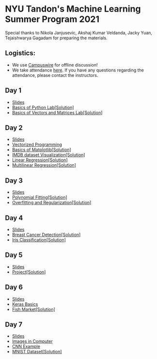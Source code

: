 # NYU Tandon's Machine Learning Summer Program 2021
Special thanks to Nikola Janjusevic, Akshaj Kumar Veldanda, Jacky Yuan, Tejaishwarya Gagadam for preparing the materials.

## Logistics:
- We use [Campuswire](https://campuswire.com/c/G39E327CF) for offline discussion!
- We take attendance [here](https://docs.google.com/spreadsheets/d/1MnMnFf1Jl3Yp7P1xs3YjFkHSC7O5PYW8pNm7FHJq9Ac/edit?usp=sharing). If you have any questions regarding the attendance, please contact the instructors.

## Day 1
- [Slides](https://github.com/asarmadi/tandon_summer2021_ml/blob/main/day01/Day_1__Introduction_to_Machine_Learning.pdf)
- [Basics of Python Lab](https://github.com/asarmadi/tandon_summer2021_ml/blob/master/day01/demo_python_basics.ipynb)[[Solution]](https://github.com/asarmadi/tandon_summer2021_ml/blob/main/day01/demo_python_basics_with_solution.ipynb)
- [Basics of Vectors and Matrices Lab](https://github.com/asarmadi/tandon_summer2021_ml/blob/master/day01/demo_vectors_matrices.ipynb)[[Solution]](https://github.com/asarmadi/tandon_summer2021_ml/blob/main/day01/demo_vectors_matrices_solution.ipynb)

## Day 2
- [Slides](https://github.com/asarmadi/tandon_summer2021_ml/blob/main/day02/Day%202%20Linear%20Regression.pdf)
- [Vectorized Programming](https://github.com/asarmadi/tandon_summer2021_ml/blob/main/day02/vectorize_programming.ipynb)
- [Basics of Matplotlib](https://github.com/asarmadi/tandon_summer2021_ml/blob/master/day01/demo_vectors_matrices.ipynb)[[Solution]](https://github.com/asarmadi/tandon_summer2021_ml/blob/main/day02/demo_plot_with_solution.ipynb)
- [IMDB dataset Visualization](https://github.com/asarmadi/tandon_summer2021_ml/blob/main/day02/lab_icebreaker.ipynb)[[Solution]](https://github.com/asarmadi/tandon_summer2021_ml/blob/main/day02/lab_icebreaker_with_solution.ipynb)
- [Linear Regression](https://github.com/asarmadi/tandon_summer2021_ml/blob/main/day02/demo_boston_housing_one_variable.ipynb)[[Solution]](https://github.com/asarmadi/tandon_summer2021_ml/blob/main/day02/demo_boston_housing_one_variable_sol.ipynb)
- [Multilinear Regression](https://github.com/asarmadi/tandon_summer2021_ml/blob/main/day02/demo_multilinear.ipynb)[[Solution]](https://github.com/asarmadi/tandon_summer2021_ml/blob/main/day02/demo_multilinear_sol.ipynb)

## Day 3
- [Slides](https://github.com/asarmadi/tandon_summer2021_ml/blob/main/day03/Day_3__Overfitting_and_Regularization.pdf)
- [Polynomial Fitting](https://github.com/asarmadi/tandon_summer2021_ml/blob/main/day03/demo_fit_polynomial.ipynb)[[Solution]](https://github.com/asarmadi/tandon_summer2021_ml/blob/main/day03/demo_fit_polynomial_solution.ipynb)
- [Overfitting and Regularization](https://github.com/asarmadi/tandon_summer2021_ml/blob/main/day03/demo_overfitting_regularization.ipynb)[[Solution]](https://github.com/asarmadi/tandon_summer2021_ml/blob/main/day03/demo_overfitting_regularization_solution.ipynb)

## Day 4
- [Slides](https://github.com/asarmadi/tandon_summer2021_ml/blob/main/day04/Day_4__Linear_Classifiers.pdf)
- [Breast Cancer Detection](https://github.com/asarmadi/tandon_summer2021_ml/blob/main/day04/demo_breast_cancer.ipynb)[[Solution]](https://github.com/asarmadi/tandon_summer2021_ml/blob/main/day04/demo_breast_cancer_solution.ipynb)
- [Iris Classification](https://github.com/asarmadi/tandon_summer2021_ml/blob/main/day04/demo_iris.ipynb)[[Solution]](https://github.com/asarmadi/tandon_summer2021_ml/blob/main/day04/demo_iris_solution.ipynb)

## Day 5
- [Slides](https://github.com/asarmadi/tandon_summer2021_ml/blob/main/day05/lecture05_Mini_Project.pdf)
- [Project](https://github.com/asarmadi/tandon_summer2021_ml/blob/main/day05/fish_market.ipynb)[[Solution]](https://github.com/asarmadi/tandon_summer2021_ml/blob/main/day05/fish_market_solution.ipynb)

## Day 6
 - [Slides](https://github.com/asarmadi/tandon_summer2021_ml/blob/main/day06/Day_6__Neural_Networks.pdf)
 - [Keras Basics](https://github.com/asarmadi/tandon_summer2021_ml/blob/main/day06/demo_tf_keras_basics.ipynb)
 - [Fish Market](https://github.com/asarmadi/tandon_summer2021_ml/blob/main/day06/lab_mlp_fish_market_keras.ipynb)[[Solution]](https://github.com/asarmadi/tandon_summer2021_ml/blob/main/day06/lab_mlp_fish_market_keras_sol.ipynb)

## Day 7
 - [Slides](https://github.com/asarmadi/tandon_summer2021_ml/blob/main/day07/Day%207%20Convolutional%20Neural%20Networks.pdf)
 - [Images in Computer](https://github.com/asarmadi/tandon_summer2021_ml/blob/main/day07/images_in_computer_demo.ipynb)
 - [CNN Example](https://github.com/asarmadi/tandon_summer2021_ml/blob/main/day07/cnn_example.ipynb)
 - [MNIST Dataset](https://github.com/asarmadi/tandon_summer2021_ml/blob/main/day07/lab_MNIST.ipynb)[[Solution]](https://github.com/asarmadi/tandon_summer2021_ml/blob/main/day07/lab_MNIST_solution.ipynb)
